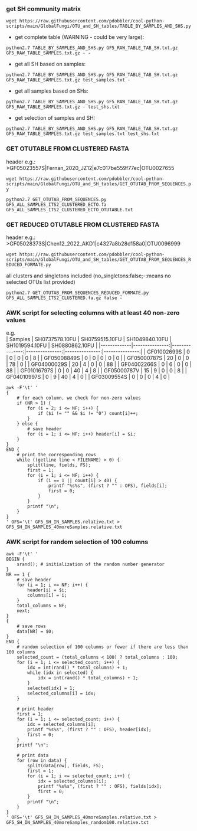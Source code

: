 
### get SH community matrix

`wget https://raw.githubusercontent.com/pdobbler/cool-python-scripts/main/GlobalFungi/OTU_and_SH_tables/TABLE_BY_SAMPLES_AND_SHS.py`


- get complete table (WARNING - could be very large):

`python2.7 TABLE_BY_SAMPLES_AND_SHS.py GF5_RAW_TABLE_TAB_SH.txt.gz GF5_RAW_TABLE_SAMPLES.txt.gz - -`

- get all SH based on samples:

`python2.7 TABLE_BY_SAMPLES_AND_SHS.py GF5_RAW_TABLE_TAB_SH.txt.gz GF5_RAW_TABLE_SAMPLES.txt.gz test_samples.txt -`

- get all samples based on SHs:

`python2.7 TABLE_BY_SAMPLES_AND_SHS.py GF5_RAW_TABLE_TAB_SH.txt.gz GF5_RAW_TABLE_SAMPLES.txt.gz - test_shs.txt`

- get selection of samples and SH:

`python2.7 TABLE_BY_SAMPLES_AND_SHS.py GF5_RAW_TABLE_TAB_SH.txt.gz GF5_RAW_TABLE_SAMPLES.txt.gz test_samples.txt test_shs.txt`


### GET OTUTABLE FROM CLUSTERED FASTA

header e.g.: >GF05023557S|Fernan_2020_JZ12|e7c017be559f77ec|OTU0027655

`wget https://raw.githubusercontent.com/pdobbler/cool-python-scripts/main/GlobalFungi/OTU_and_SH_tables/GET_OTUTAB_FROM_SEQUENCES.py`

`python2.7 GET_OTUTAB_FROM_SEQUENCES.py GF5_ALL_SAMPLES_ITS2_CLUSTERED_ECTO.fa GF5_ALL_SAMPLES_ITS2_CLUSTERED_ECTO_OTUTABLE.txt`


### GET REDUCED OTUTABLE FROM CLUSTERED FASTA

header e.g.: >GF05028373S|Chen12_2022_AKD1|c4327a8b28d158a0|OTU0096999

`wget https://raw.githubusercontent.com/pdobbler/cool-python-scripts/main/GlobalFungi/OTU_and_SH_tables/GET_OTUTAB_FROM_SEQUENCES_REDUCED_FORMATE.py`

all clusters and singletons included (no_singletons:false;-:means no selected OTUs list provided)

`python2.7 GET_OTUTAB_FROM_SEQUENCES_REDUCED_FORMATE.py GF5_ALL_SAMPLES_ITS2_CLUSTERED.fa.gz false -`

### AWK script for selecting columns with at least 40 non-zero values

e.g.  
| Samples     | SH0737578.10FU | SH0759515.10FU | SH1049840.10FU | SH1019594.10FU | SH0880862.10FU |
|-------------|---------------:|---------------:|---------------:|---------------:|---------------:|
| GF01002699S |             0  |             0  |             0  |             0  |             8  |
| GF05008849S |             0  |             0  |             0  |             0  |             0  |
| GF05000787S |            20  |             0  |             0  |            78  |             0  |
| GF04000029S |            20  |             4  |             0  |             0  |            88  |
| GF04002266S |             0  |             6  |             0  |             0  |            88  |
| GF01016797S |             0  |             0  |            40  |             4  |             8  |
| GF05000787V |            15  |             9  |             0  |             0  |             8  |
| GF04010997S |             0  |             9  |            40  |             4  |             0  |
| GF03009554S |             0  |             0  |             0  |             4  |             0  |

```
awk -F'\t' '
{
    # for each column, we check for non-zero values
    if (NR > 1) {
        for (i = 2; i <= NF; i++) {
            if ($i != "" && $i != "0") count[i]++;
        }
    } else {
        # save header
        for (i = 1; i <= NF; i++) header[i] = $i;
    }
}
END {
    # print the corresponding rows
    while ((getline line < FILENAME) > 0) {
        split(line, fields, FS);
        first = 1;
        for (i = 1; i <= NF; i++) {
            if (i == 1 || count[i] > 40) {
                printf "%s%s", (first ? "" : OFS), fields[i];
                first = 0;
            }
        }
        printf "\n";
    }
}
' OFS='\t' GF5_SH_IN_SAMPLES.relative.txt > GF5_SH_IN_SAMPLES_40moreSamples.relative.txt
```

### AWK script for random selection of 100 columns

```
awk -F'\t' '
BEGIN {
    srand(); # initialization of the random number generator
}
NR == 1 {
    # save header
    for (i = 1; i <= NF; i++) {
        header[i] = $i;
        columns[i] = i;
    }
    total_columns = NF;
    next;
}
{
    # save rows
    data[NR] = $0;
}
END {
    # random selection of 100 columns or fewer if there are less than 100 columns
    selected_count = (total_columns < 100) ? total_columns : 100;
    for (i = 1; i <= selected_count; i++) {
        idx = int(rand() * total_columns) + 1;
        while (idx in selected) {
            idx = int(rand() * total_columns) + 1;
        }
        selected[idx] = 1;
        selected_columns[i] = idx;
    }

    # print header
    first = 1;
    for (i = 1; i <= selected_count; i++) {
        idx = selected_columns[i];
        printf "%s%s", (first ? "" : OFS), header[idx];
        first = 0;
    }
    printf "\n";

    # print data
    for (row in data) {
        split(data[row], fields, FS);
        first = 1;
        for (i = 1; i <= selected_count; i++) {
            idx = selected_columns[i];
            printf "%s%s", (first ? "" : OFS), fields[idx];
            first = 0;
        }
        printf "\n";
    }
}
' OFS='\t' GF5_SH_IN_SAMPLES_40moreSamples.relative.txt > GF5_SH_IN_SAMPLES_40moreSamples_random100.relative.txt
```

